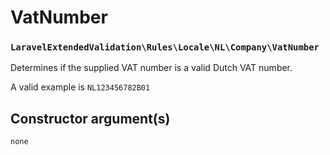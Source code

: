 # VatNumber
### `LaravelExtendedValidation\Rules\Locale\NL\Company\VatNumber`

Determines if the supplied VAT number is a valid Dutch VAT number.

A valid example is `NL123456782B01`

## Constructor argument(s)

```php
none
```